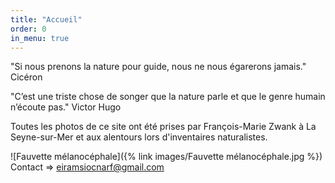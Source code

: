 ```yaml
---
title: "Accueil"
order: 0
in_menu: true
---
```

"Si nous prenons la nature pour guide, nous ne nous égarerons jamais."  Cicéron      
               

"C’est une triste chose de songer que la nature parle et que le genre humain n’écoute pas."  Victor Hugo

Toutes les photos de ce site ont été prises par François-Marie Zwank à La Seyne-sur-Mer et aux alentours lors d'inventaires naturalistes. 

 
![Fauvette mélanocéphale]({% link images/Fauvette mélanocéphale.jpg %}) 
Contact => eiramsiocnarf@gmail.com 